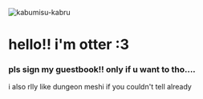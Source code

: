 ![kabumisu-kabru](https://github.com/otterhop/otterhop/assets/81709214/75583e0e-1762-4b4c-af38-822a74d3adc1)
# hello!! i'm otter :3
### pls sign my guestbook!! only if u want to tho....
i also rlly like dungeon meshi if you couldn't tell already
